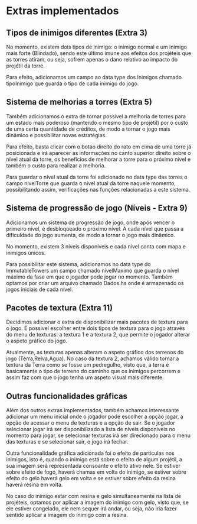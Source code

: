 # Extras implementados

## Tipos de inimigos diferentes (Extra 3)

No momento, existem dois tipos de inimigo: o inimigo normal e um inimigo mais forte (Blindado), sendo este último imune aos efeitos dos projéteis que as torres atiram, ou seja, sofrem apenas o dano relativo ao impacto do projétil da torre.

Para efeito, adicionamos um campo ao data type dos Inimigos chamado tipoInimigo que guarda o tipo de cada inimigo do jogo.

## Sistema de melhorias a torres (Extra 5)

Também adicionamos o extra de tornar possivel a melhoria de torres para um estado mais poderoso (mantendo o mesmo tipo de projétil) por o custo de uma certa quantidade de créditos, de modo a tornar o jogo mais dinâmico e possibilitar novas estratégias.

Para efeito, basta clicar com o botao direito do rato em cima de uma torre já posicionada e irá aparecer as informações no canto superior direito sobre o nível atual da torre, os benefícios de melhorar a torre para o próximo nível e também o custo para realizar a melhoria. 

Para guardar o nível atual da torre foi adicionado no data type das torres o campo nivelTorre que guarda o nivel atual da torre naquele momento, possibilitando assim, verificações nas funções relacionadas a este sistema.

## Sistema de progressão de jogo (Níveis - Extra 9)

Adicionamos um sistema de progressão de jogo, onde após vencer o primeiro nível, é desbloqueado o próximo nível. A cada nível que passa a dificuldade do jogo aumenta, de modo a tornar o jogo mais dinâmico.

No momento, existem 3 níveis disponíveis e cada nível conta com mapa e inimigos únicos.

Para possibilitar este sistema, adicionamos no data type do ImmutableTowers um campo chamado nivelMaximo que guarda o nível máximo da fase em que o jogador pode jogar no momento. Também optamos por criar um arquivo chamado Dados.hs onde é armazenado os jogos iniciais de cada nível.

## Pacotes de textura (Extra 11)

Decidimos adicionar o extra de disponibilizar mais pacotes de textura para o jogo. É possivel escolher entre dois tipos de textura para o jogo através do menu de texturas: a textura 1 e a textura 2, que permite o jogador alterar o aspeto gráfico do jogo.

Atualmente, as texturas apenas alteram o aspeto gráfico dos terrenos do jogo (Terra,Relva,Agua). No caso da textura 2, achamos válido tornar a textura da Terra como se fosse um pedregulho, visto que, a terra é basicamente o tipo de terreno do caminho que os inimigos percorrem e assim faz com que o jogo tenha um aspeto visual mais diferente.

## Outras funcionalidades gráficas

Além dos outros extras implementados, também achamos interessante adicionar um menu inicial onde o jogador pode escolher a opção jogar, a opção de acessar o menu de texturas e a opção de sair. Se o jogador selecionar jogar irá ser disponibilizado a lista de níveis disponiveis no momento para jogar, se selecionar texturas irá ser direcionado para o menu das texturas e se selecionar sair, o jogo irá fechar.

Outra funcionalidade gráfica adicionada foi o efeito de partículas nos inimigos, isto é, quando o inimigo está sobre o efeito de algum projétil, a sua imagem será representada consoante o efeito ativo nele. Se estiver sobre efeito de fogo, haverá chamas em volta do inimigo, se estiver sobre efeito do gelo haverá gelo em volta e se estiver sobre efeito da resina haverá resina em volta.

No caso do inimigo estar com resina e gelo simultaneamente na lista de projéteis, optamos por aplicar a imagem do inimigo com gelo, visto que, se ele estiver congelado, ele nem sequer irá andar, ou seja, não iria fazer sentido aplicar a imagem do inimigo com a resina.